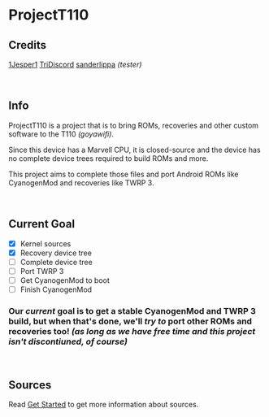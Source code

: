 # ProjectT110
## Credits
<a href="https://github.com/1Jesper1" title="1Jesper1 on GitHub">1Jesper1</a>
<a href="https://github.com/TriDiscord" title="TriDiscord on GitHub">TriDiscord</a>
<a href="https://github.com/sanderlippa" title="sanderlippa on GitHub">sanderlippa</a> *(tester)*

<br>

## Info
ProjectT110 is a project that is to bring ROMs, recoveries and other custom software to the T110 *(goyawifi)*.

Since this device has a Marvell CPU, it is closed-source and the device has no complete device trees required to build ROMs and more.

This project aims to complete those files and port Android ROMs like CyanogenMod and recoveries like TWRP 3.

<br>

## Current Goal
- [x] Kernel sources
- [x] Recovery device tree
- [ ] Complete device tree
- [ ] Port TWRP 3
- [ ] Get CyanogenMod to boot
- [ ] Finish CyanogenMod

### Our *current* goal is to get a stable CyanogenMod and TWRP 3 build, but when that's done, we'll *try to* port other ROMs and recoveries too! *(as long as we have free time and this project isn't discontiuned, of course)*

<br>

## Sources
Read <a href="GetStarted.md" title="Get Started">Get Started</a> to get more information about sources.
